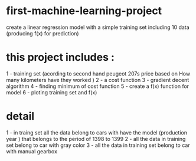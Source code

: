 # first-machine-learning-project
create a linear regression model with a simple training set including 10 data (producing f(x) for prediction)

# this project includes :
1 - training set (acording to second hand peugeot 207s price based on How many kilometers have they worked )
2 - a cost function 
3 - gradient decent algorithm 
4 - finding minimum of cost function 
5 - create a f(x) function for model 
6 - ploting training set and f(x) 

# detail 
1 - in traing set all the data belong to cars with have the model (production year ) that belongs to the period of 1398 to 1399
2 - all the data in training set belong to car with gray color 
3 - all the data in training set belong to car with manual gearbox 



